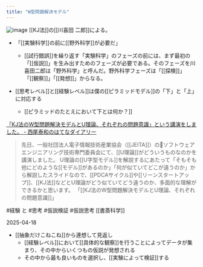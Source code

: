 ```yaml
---
title: "W型問題解決モデル"
---
```


![image](https://gyazo.com/390334994715674be46fc76dfc2c7989/thumb/1000)
[[KJ法]]の[[川喜田 二郎]]による。

- 「[[実験科学]]の前に[[野外科学]]が必要だ」
    - [[試行錯誤]]を繰り返す「実験科学」のフェーズの前には、まず最初の「[[仮説]]」を生み出すためのフェーズが必要である。そのフェーズを川喜田二郎は「野外科学」と呼んだ。野外科学フェーズは「[[探検]]」「[[観察]]」「[[発想]]」からなる。

- [[思考レベル]]と[[経験レベル]]は僕の[[ピラミッドモデル]]の「下」と「上」に対応する
    - [[ピラミッドのたとえにおいて下とは何か？]]

[「KJ法のW型問題解決モデルとU理論、それぞれの問題意識」という講演をしました。 - 西尾泰和のはてなダイアリー](http://d.hatena.ne.jp/nishiohirokazu/20150519/1432006437)
> 先日、一般社団法人電子情報技術産業協会（[[JEITA]]）のソフトウェアエンジニアリング技術専門委員会にて、[[U理論]]がどういうものなのかを講演しました。
> U理論の[[U字型モデル]]を解説するにあたって「そもそも他にどのような[[モデル]]があるのか」「何が似ていてどこが違うのか」から解説したスライドなので、[[PDCAサイクル]]や[[リーンスタートアップ]]、[[KJ法]]などとU理論がどう似ていてどう違うのか、多面的な理解ができるかと思います。
「[[KJ法のW型問題解決モデルとU理論、それぞれの問題意識]]」

#経験 と #思考
#仮説検証 #仮説思考
[[書斎科学]]

2025-04-18
- [[抽象だけこねこね]]から連想して見返し
    - [[経験レベル]]において[[具体的な観察]]を行うことによってデータが集まり、その中からいくつもの仮説が発想される
    - その中から最も良いものを選択し、[[実験によって検証]]する
